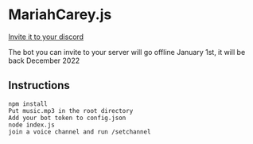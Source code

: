 # MariahCarey.js

[Invite it to your discord](https://discord.com/api/oauth2/authorize?client_id=918187602878820484&permissions=3145728&scope=bot%20applications.commands)

The bot you can invite to your server will go offline January 1st, it will be back December 2022


## Instructions
```
npm install
Put music.mp3 in the root directory
Add your bot token to config.json
node index.js
join a voice channel and run /setchannel
```
